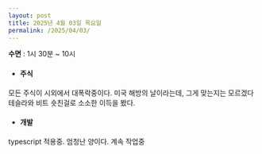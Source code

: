 ```yaml
---
layout: post
title: 2025년 4월 03일 목요일
permalink: /2025/04/03/
---
```

**수면** : 1시 30분 ~ 10시<br/>
* #### 주식<br/>
모든 주식이 시외에서 대폭락중이다. 미국 해방의 날이라는데, 그게 맞는지는 모르겠다<br/>
테슬라와 비트 숏친걸로 소소한 이득을 봤다.<br/>
* #### 개발<br/>
typescript 적용중. 엄청난 양이다. 계속 작업중